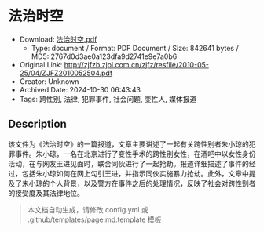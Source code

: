 # 法治时空

- Download: [法治时空.pdf](法治时空.pdf)
    - Type: document / Format: PDF Document / Size: 842641 bytes / MD5: 2767d0d3ae0a123dfa9d2741e9e7a0b6
- Original Link: http://zjfzb.zjol.com.cn/zjfz/resfile/2010-05-25/04/ZJFZ2010052504.pdf
- Creator: Unknown
- Archived Date: 2024-10-30 06:43:43
- Tags: 跨性别, 法律, 犯罪事件, 社会问题, 变性人, 媒体报道

## Description

该文件为《法治时空》的一篇报道，文章主要讲述了一起有关跨性别者朱小琼的犯罪事件。朱小琼，一名在北京进行了变性手术的跨性别女性，在酒吧中以女性身份活动，在与网友王进见面时，联合同伙进行了一起抢劫。报道详细描述了事件的经过，包括朱小琼如何在网上勾引王进，并指示同伙实施暴力抢劫。此外，文章中提及了朱小琼的个人背景，以及警方在事件之后的处理情况，反映了社会对跨性别者的接受度及其法律地位。

> 本文档自动生成，请修改 config.yml 或 .github/templates/page.md.template 模板
